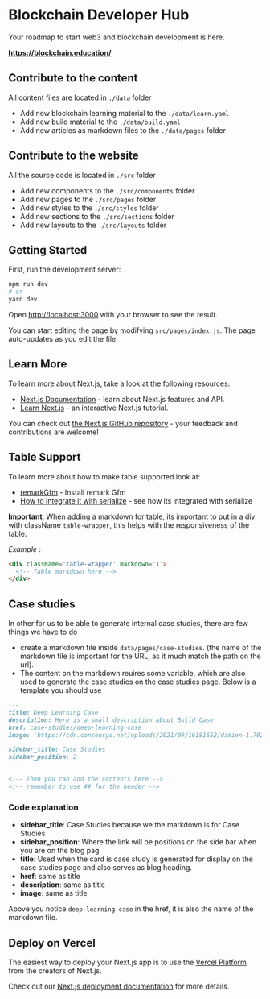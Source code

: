 # Blockchain Developer Hub

Your roadmap to start web3 and blockchain development is here.

**https://blockchain.education/**

## Contribute to the content

All content files are located in `./data` folder

- Add new blockchain learning material to the `./data/learn.yaml`
- Add new build material to the `./data/build.yaml`
- Add new articles as markdown files to the `./data/pages` folder

## Contribute to the website

All the source code is located in `./src` folder

- Add new components to the `./src/components` folder
- Add new pages to the `./src/pages` folder
- Add new styles to the `./src/styles` folder
- Add new sections to the `./src/sections` folder
- Add new layouts to the `./src/layouts` folder

## Getting Started

First, run the development server:

```bash
npm run dev
# or
yarn dev
```

Open [http://localhost:3000](http://localhost:3000) with your browser to see the result.

You can start editing the page by modifying `src/pages/index.js`. The page auto-updates as you edit the file.

## Learn More

To learn more about Next.js, take a look at the following resources:

- [Next.js Documentation](https://nextjs.org/docs) - learn about Next.js features and API.
- [Learn Next.js](https://nextjs.org/learn) - an interactive Next.js tutorial.

You can check out [the Next.js GitHub repository](https://github.com/vercel/next.js/) - your feedback and contributions
are welcome!

## Table Support

To learn more about how to make table supported look at:

- [remarkGfm](https://www.npmjs.com/package/remark-gfm) - Install remark Gfm
- [How to integrate it with serialize](https://githubhot.com/repo/hashicorp/next-mdx-remote/issues/229) - see how its
  integrated with serialize

**Important**: When adding a markdown for table, its important to put in a div with className `table-wrapper`, this
helps with the responsiveness of the table.

_Example_ :

```markdown
<div className='table-wrapper' markdown='1'>
  <!-- Table markdown here -->
</div>
```

## Case studies

In other for us to be able to generate internal case studies, there are few things we have to do

- create a markdown file inside `data/pages/case-studies`. (the name of the markdown file is important for the URL, as
  it much match the path on the url).
- The content on the markdown reuires some variable, which are also used to generate the case studies on the case
  studies page. Below is a template you should use

```markdown
---
title: Deep Learning Case
description: Here is a small description about Build Case
href: case-studies/deep-learning-case
image: 'https://cdn.consensys.net/uploads/2021/09/16181652/damien-1.7923f061-958x460.png'

sidebar_title: Case Studies
sidebar_position: 2
---

<!-- Then you can add the contents here -->
<!-- remember to use ## for the header -->
```

### Code explanation

- **sidebar_title**: Case Studies because we the markdown is for Case Studies
- **sidebar_position**: Where the link will be positions on the side bar when you are on the blog pag.
- **title**: Used when the card is case study is generated for display on the case studies page and also serves as blog
  heading.
- **href**: same as title
- **description**: same as title
- **image**: same as title

Above you notice `deep-learning-case` in the href, it is also the name of the markdown file.

## Deploy on Vercel

The easiest way to deploy your Next.js app is to use the
[Vercel Platform](https://vercel.com/new?utm_medium=default-template&filter=next.js&utm_source=create-next-app&utm_campaign=create-next-app-readme)
from the creators of Next.js.

Check out our [Next.js deployment documentation](https://nextjs.org/docs/deployment) for more details.
